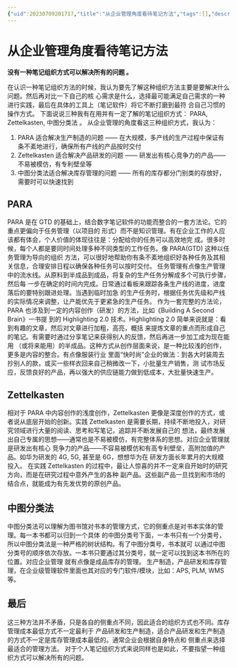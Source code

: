 ```yaml
---
{"uid":20230709201717,"title":"从企业管理角度看待笔记方法","tags":[],"description":"Terry 从企业管理角度看待笔记方法，认为没有一种笔记组织方式可以解决所有的问题","author":"Terry","type":"other","draft":false,"editable":false,"modified":20230709202113,"dg-publish":true,"permalink":"/lake-of-knowledge/02//terry//","dgPassFrontmatter":true}
---
```



# 从企业管理角度看待笔记方法

**没有一种笔记组织方式可以解决所有的问题 。**

在认识一种笔记组织方法的时候，我认为要先了解这种组织方法主要是要解决什么问题。然后再对比一下自己的核 心需求是什么，选择最可能满足自己需求的一种进行实践，最后在具体的工具上（笔记软件）将它不断打磨到最符 合自己习惯的操作方式。 下面说说三种我有在用并有一定了解的笔记组织方式： PARA, Zettelkasten, 中图分类法 。 从企业管理的角度看这三种组织方式，我认为：

1. PARA 适合解决生产制造的问题 —— 在大规模，多产线的生产过程中保证有条不紊地进行，确保所有产线的产品按时交付
2. Zettelkasten 适合解决产品研发的问题 —— 研发出有核心竞争力的产品——不易被模仿，有专利壁垒等
3. 中图分类法适合解决库存管理的问题 —— 所有的库存都分门别类的存放好，需要时可以快速找到

## PARA

PARA 是在 GTD 的基础上，结合数字笔记软件的功能而整合的一套方法论。它的重点更偏向于任务管理（以项目的 形式）而不是知识管理。有在企业工作的人应该都有体会，个人价值的体现往往是：分配给你的任务可以高效地完 成。很多时候，每个人都是要同时间处理多种不同类型的工作任务。像 PARA(GTD) 这种以任务管理为导向的组织 方法，可以很好地帮助你有条不紊地组织好各种任务及其相关信息，合理安排日程以确保各种任务可以按时交付。 任务管理有点像生产管理中的流水线。从原料到半成品到成品，将复杂的生产任务分解成多个可执行步骤，然后每 一步在确定的时间内完成。日常通过看板来跟踪各条生产线的进度，进度落后的要特别跟进处理。当遇到临时加急 的生产任务时，根据任务优先级和产线的实际情况来调整，让产能优先于更紧急的生产任务。 作为一套完整的方法论，PARA 也涉及到一定的内容创作（研发）的方法，比如《Building A Second Brain》一书提 到的 Highlighting 2.0 技术。Highlighting 2.0 简单来说就是：看到有趣的文章，然后对文章进行加粗，高亮，概括 来提炼文章的重点而形成自己的笔记。有需要时通过分享笔记来获得别人的反馈，然后再进一步加工成为现在能用 （或将来能用）的半成品。这种方式从创作层面来说，是一种比较浅的创作，更多是内容的整合。有点像服装行业 里面“快时尚”企业的做法：到各大时装周去抄别人的款，或买一些样衣回来自己稍微改一下，小批量生产销售，测 试市场反应，反馈良好的产品，再以强大的供应链能力做到低成本，大批量快速生产。

## Zettelkasten

相对于 PARA 中内容创作的浅度创作，Zettelkasten 更像是深度创作的方式，或者说从底层开始的创新。实践 Zettelkasten 是需要长期，持续不断地投入，对研究领域进行大量的阅读、思考和写笔记，追踪并不断发展自己的 想法，最终发展出自己专属的思想——通常也是不易被模仿，有完整体系的思想。对应企业管理就是研发出有核心 竞争力的产品——不容易被模仿和有高专利壁垒，高附加值的产品。如华为研发的 4G, 5G, 甚至是 6G，想想华为在 研发方面长年累月的大规模投入。 在实践 Zettelkasten 的过程中，最让人惊喜的并不一定来自开始时的研究方向，而是在研究过程中意外产生的各种 副产品。这些副产品一旦找到和市场的结合点，就能成为有先发优势的原创产品。

## 中图分类法

中图分类法可以理解为图书馆对书本的管理方式，它的侧重点是对书本实体的管理。每一本书都可以归到一个具体 的中图分类号下面，一本书只有一个分类号，所以中图分类法是一种严格的树状结构。有了中图分类号，书本就可 以通过中图分类号的顺序依次存放。一本书只要通过其分类号，就一定可以找到这本书所在的位置。对应企业管理 就有点像是成品库存的管理。 生产制造，产品研发和库存管理，在企业级管理软件里面也其对应的专门软件/模块，比如：APS, PLM, WMS 等。

## 最后

这三种方法并不矛盾，只是各自的侧重点不同，因此适合的组织方式也不同。库存管理成本最低方式不一定最利于 产品研发和生产制造，适合产品研发和生产制造的方式不一定是库存管理成本最低的。通常企业会根据自身特点和 侧重点来选择最适合的管理方法。 对于个人笔记组织方式来说同样也是如此，不要指望一种组织方式可以解决所有的问题。

